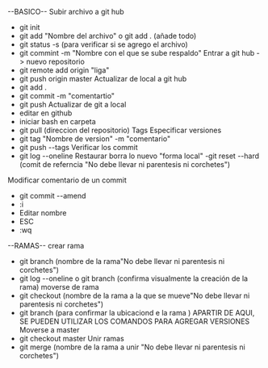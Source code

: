 --BASICO--
Subir archivo a git hub
- git init
- git add "Nombre del archivo"  o git add . (añade todo)
- git status -s (para verificar si se agrego el archivo)
- git commint -m "Nombre con el que se sube respaldo"
Entrar a git hub -> nuevo repositorio
- git remote add origin "liga"
- git push origin master
Actualizar de local a git hub
- git add .
- git commit -m "comentartio"
- git push
Actualizar de git a local
- editar en github
- iniciar bash en carpeta
- git pull (direccion del repositorio)
Tags Especificar versiones
- git tag "Nombre de version" -m "comentario"
- git push --tags
Verificar los commit
- git log --oneline
Restaurar borra lo nuevo "forma local"
-git reset --hard (comit de referncia "No debe llevar ni parentesis ni corchetes")

Modificar comentario de un commit
- git commit --amend 
- :i
- Editar nombre
- ESC
- :wq

--RAMAS--
crear rama
- git branch (nombre de la rama"No debe llevar ni parentesis ni corchetes")
- git log --oneline o git branch (confirma visualmente la creación de la rama) 
moverse de rama
- git checkout (nombre de la rama a la que se mueve"No debe llevar ni parentesis ni corchetes")
- git branch (para confirmar la ubicaciond e la rama )
APARTIR DE AQUI, SE PUEDEN UTILIZAR LOS COMANDOS PARA AGREGAR VERSIONES
Moverse a master
- git checkout master
Unir ramas
- git merge (nombre de la rama a unir "No debe llevar ni parentesis ni corchetes")